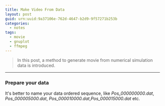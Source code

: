 ```yaml
---
title: Make Video From Data
layout: post
guid: urn:uuid:9a37106e-762d-4647-b2d9-9f57271b253b
categories:
  - notes
tags:
  - movie
  - gnuplot
  - ffmpeg
---
```


> In this post, a method to generate movie from numerical simulation data is introduced.


---

### Prepare your data
It's better to name your data ordered sequence, like *Pos_000000000.dat*, *Pos_000005000.dat*,
*Pos_000010000.dat*,*Pos_000015000.dat* etc.
